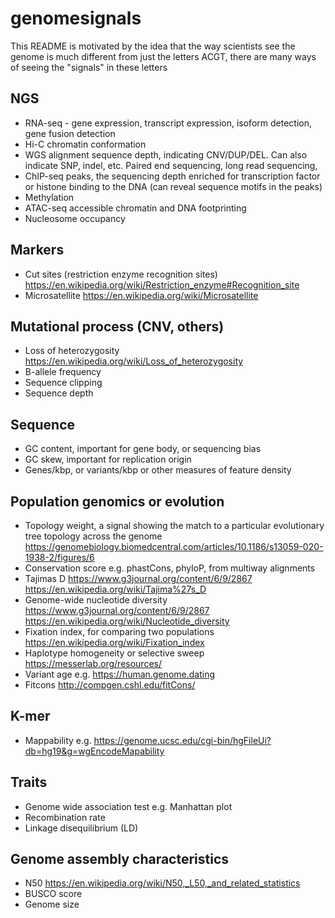 # genomesignals

This README is motivated by the idea that the way scientists see the genome is much different from just the letters ACGT, there are many ways of seeing the "signals" in these letters


## NGS

- RNA-seq - gene expression, transcript expression, isoform detection, gene fusion detection
- Hi-C chromatin conformation
- WGS alignment sequence depth, indicating CNV/DUP/DEL. Can also indicate SNP, indel, etc. Paired end sequencing, long read sequencing, 
- ChIP-seq peaks, the sequencing depth enriched for transcription factor or histone binding to the DNA (can reveal sequence motifs in the peaks)
- Methylation
- ATAC-seq accessible chromatin and DNA footprinting
- Nucleosome occupancy

## Markers

- Cut sites (restriction enzyme recognition sites) https://en.wikipedia.org/wiki/Restriction_enzyme#Recognition_site
- Microsatellite https://en.wikipedia.org/wiki/Microsatellite

## Mutational process (CNV, others)

- Loss of heterozygosity https://en.wikipedia.org/wiki/Loss_of_heterozygosity
- B-allele frequency
- Sequence clipping
- Sequence depth

## Sequence

- GC content, important for gene body, or sequencing bias
- GC skew, important for replication origin
- Genes/kbp, or variants/kbp or other measures of feature density


## Population genomics or evolution

- Topology weight, a signal showing the match to a particular evolutionary tree topology across the genome https://genomebiology.biomedcentral.com/articles/10.1186/s13059-020-1938-2/figures/6
- Conservation score e.g. phastCons, phyloP, from multiway alignments
- Tajimas D https://www.g3journal.org/content/6/9/2867 https://en.wikipedia.org/wiki/Tajima%27s_D
- Genome-wide nucleotide diversity https://www.g3journal.org/content/6/9/2867 https://en.wikipedia.org/wiki/Nucleotide_diversity
- Fixation index, for comparing two populations https://en.wikipedia.org/wiki/Fixation_index
- Haplotype homogeneity or selective sweep https://messerlab.org/resources/
- Variant age e.g. https://human.genome.dating
- Fitcons http://compgen.cshl.edu/fitCons/


## K-mer

- Mappability e.g. https://genome.ucsc.edu/cgi-bin/hgFileUi?db=hg19&g=wgEncodeMapability

## Traits

- Genome wide association test e.g. Manhattan plot
- Recombination rate
- Linkage disequilibrium (LD)

## Genome assembly characteristics

- N50 https://en.wikipedia.org/wiki/N50,_L50,_and_related_statistics
- BUSCO score
- Genome size

